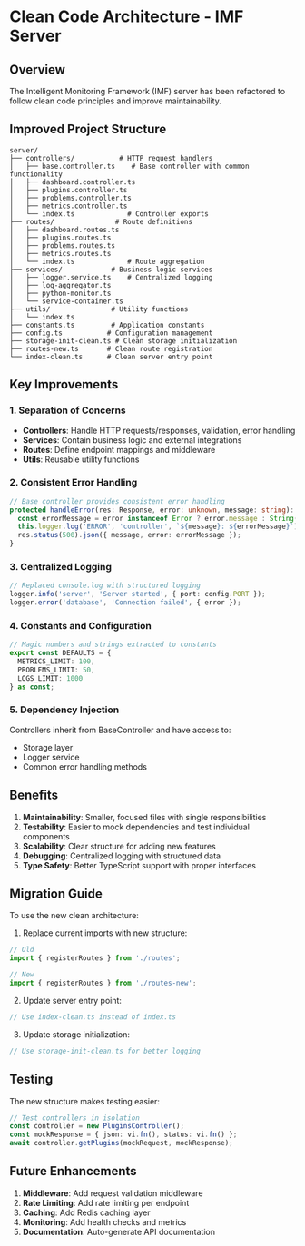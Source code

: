 # Clean Code Architecture - IMF Server

## Overview

The Intelligent Monitoring Framework (IMF) server has been refactored to follow clean code principles and improve maintainability.

## Improved Project Structure

```
server/
├── controllers/           # HTTP request handlers
│   ├── base.controller.ts    # Base controller with common functionality
│   ├── dashboard.controller.ts
│   ├── plugins.controller.ts
│   ├── problems.controller.ts
│   ├── metrics.controller.ts
│   └── index.ts             # Controller exports
├── routes/               # Route definitions
│   ├── dashboard.routes.ts
│   ├── plugins.routes.ts
│   ├── problems.routes.ts
│   ├── metrics.routes.ts
│   └── index.ts             # Route aggregation
├── services/            # Business logic services
│   ├── logger.service.ts    # Centralized logging
│   ├── log-aggregator.ts
│   ├── python-monitor.ts
│   └── service-container.ts
├── utils/               # Utility functions
│   └── index.ts
├── constants.ts         # Application constants
├── config.ts           # Configuration management
├── storage-init-clean.ts # Clean storage initialization
├── routes-new.ts       # Clean route registration
└── index-clean.ts      # Clean server entry point
```

## Key Improvements

### 1. Separation of Concerns

- **Controllers**: Handle HTTP requests/responses, validation, error handling
- **Services**: Contain business logic and external integrations
- **Routes**: Define endpoint mappings and middleware
- **Utils**: Reusable utility functions

### 2. Consistent Error Handling

```typescript
// Base controller provides consistent error handling
protected handleError(res: Response, error: unknown, message: string): void {
  const errorMessage = error instanceof Error ? error.message : String(error);
  this.logger.log('ERROR', 'controller', `${message}: ${errorMessage}`);
  res.status(500).json({ message, error: errorMessage });
}
```

### 3. Centralized Logging

```typescript
// Replaced console.log with structured logging
logger.info('server', 'Server started', { port: config.PORT });
logger.error('database', 'Connection failed', { error });
```

### 4. Constants and Configuration

```typescript
// Magic numbers and strings extracted to constants
export const DEFAULTS = {
  METRICS_LIMIT: 100,
  PROBLEMS_LIMIT: 50,
  LOGS_LIMIT: 1000
} as const;
```

### 5. Dependency Injection

Controllers inherit from BaseController and have access to:
- Storage layer
- Logger service
- Common error handling methods

## Benefits

1. **Maintainability**: Smaller, focused files with single responsibilities
2. **Testability**: Easier to mock dependencies and test individual components
3. **Scalability**: Clear structure for adding new features
4. **Debugging**: Centralized logging with structured data
5. **Type Safety**: Better TypeScript support with proper interfaces

## Migration Guide

To use the new clean architecture:

1. Replace current imports with new structure:
```typescript
// Old
import { registerRoutes } from './routes';

// New
import { registerRoutes } from './routes-new';
```

2. Update server entry point:
```typescript
// Use index-clean.ts instead of index.ts
```

3. Update storage initialization:
```typescript
// Use storage-init-clean.ts for better logging
```

## Testing

The new structure makes testing easier:

```typescript
// Test controllers in isolation
const controller = new PluginsController();
const mockResponse = { json: vi.fn(), status: vi.fn() };
await controller.getPlugins(mockRequest, mockResponse);
```

## Future Enhancements

1. **Middleware**: Add request validation middleware
2. **Rate Limiting**: Add rate limiting per endpoint
3. **Caching**: Add Redis caching layer
4. **Monitoring**: Add health checks and metrics
5. **Documentation**: Auto-generate API documentation